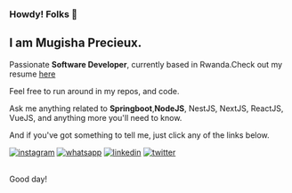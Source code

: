 ### Howdy! Folks 👋

I am Mugisha Precieux.
----------------------

Passionate **Software Developer**, currently based in Rwanda.Check out my resume [here](https://bit.ly/precieux-resume)

Feel free to run around in my repos, and code.

Ask me anything related to **Springboot**,**NodeJS**, NestJS, NextJS, ReactJS, VueJS, and anything more you'll need to know.

And if you've got something to tell me, just click any of the links below.
<div>
  <a href="https://www.instagram.com/precieux_64"><img src="https://user-images.githubusercontent.com/65293976/185198234-42fa10a5-826e-42d3-80d1-bbad7e550b7a.png" alt="instagram"></a>
  <a href="https://wa.me/250782307144"><img src="https://user-images.githubusercontent.com/65293976/185197546-c864739e-59d8-4386-94dc-28d447ffe8e1.png" alt="whatsapp"></a>
<a href="https://www.linkedin.com/in/mugisha-precieux-410336227/"><img src="https://user-images.githubusercontent.com/65293976/185198767-0de8862e-2621-471a-816b-141feb9f775f.png" alt="linkedin"></a>
  <a href="https://twitter.com/Pre_mugisha"><img src="https://user-images.githubusercontent.com/65293976/185200780-6b8f52bc-e652-4790-9b6e-adc011453f9a.png" alt="twitter"></a>
</div>

<br>

Good day!
